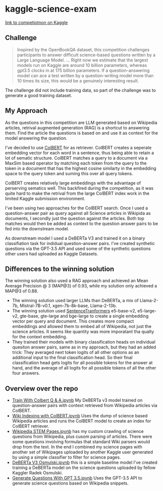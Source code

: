 # kaggle-science-exam 
[link to competiotnon on Kaggle](https://www.kaggle.com/competitions/kaggle-llm-science-exam)

## Challenge
> Inspired by the OpenBookQA dataset, this competition challenges participants to answer difficult science-based questions written by a Large Language Model. ... Right now we estimate that the largest models run on Kaggle are around 10 billion parameters, whereas gpt3.5 clocks in at 175 billion parameters. If a question-answering model can ace a test written by a question-writing model more than 10 times its size, this would be a genuinely interesting result.

The challenge did not include training data, so part of the challenge was to generate a good training dataset.


## My Approach
As the questions in this competition are LLM generated based on Wikipedia articles, retrival augmented generation (RAG) is a shortcut to answering them. Find the article the questions is based on and use it as context for the model answering the question. 

I've decided to use [ColBERT](https://github.com/stanford-futuredata/ColBERT) for as retriever. ColBERT creates a seperate embedding vector for each word in a sentence, thus being able to retain a lot of sematic structure. ColBERT matches a query to a document via a MaxSim based operator by matching each token from the query to the token in a document that has the highest cosine similarty in the embedding space to the query token and suming this over all query tokens.

ColBERT creates relatively large embeddings with the advantage of perserving sematics well. This backfired during the competition, as it was quite hard to make the retrival from the large ColBERT index work in the limited Kaggle submission environment.

I've been using two approaches for the ColBERT search. Once I used a question-answer pair as query against all Science articles in Wikipida as documents, I secondly just the question against the articles. Both top matches would then be added as context to the question answer pairs to be fed into the downstream model.

As downstream model I used a DeBERTa V3 and trained it on a binary classifiation task for indidual question-answer pairs. I've created synthetic questions via the GPT-3.5 API and used some of the synthetic questions other users had uploaded as Kaggle Datasets.

## Differences to the winning solution
The winning solution also used a RAG approach and achieved an Mean Average Precision @ 3 (MAP@3) of 0.93, while my solution only achieved a MAP@3 of 0.88.

- The winning solution used larger LLMs than DeBERTa, a mix of Llama-2-7b, Mistral-7B-v0.1, xgen-7b-8k-base, Llama-2-13b.
- The winning solution used [SentenceTranformers](https://www.sbert.net/) e5-base-v2, e5-large-v2, gte-base, gte-large and bge-large to create a single embedding vector per query and document. This creates more compact embeddings and allowed them to embed all of Wikipedia, not just the science articles. It seems like quantity was more imporatant tha qualty for the context embedding.
- They trained their models with binary classification heads on individual quesiton answer pairs, same as in my approach, but they had an added trick: They averaged next token logits of all other options as an additional input to the final classification head. So their final classification head gets logits for all possible tokens for the answer at hand, and the average of all logits for all possible tokens of all the other four answers.

## Overview over the repo
- [Train With Colbert Q & A.ipynb](https://github.com/dan-tee/kaggle-science-exam/blob/main/Train%20Wtih%20Colbert%20Q%26A.ipynb) My DeBERTa v3 model trained on question-answer pairs with context retrieved from Wikipedia articles via ColBERT.
- [Wiki Indexing with ColBERT.ipynb](https://github.com/dan-tee/kaggle-science-exam/blob/main/Wiki%20Indexing%20with%20ColBERT.ipynb) Uses the dump of science based Wikipedia articles and runs the ColBERT model to create an index for ColBERT retriever.
- [Wikipedia STEM Pages.ipynb](https://github.com/dan-tee/kaggle-science-exam/blob/main/Wikipedia%20STEM%20Pages.ipynb) has my custom crawling of science questions from Wikipedia, plus cusom parsing of articles. There were some questions involving formulas that standard Wiki parsers would drop from the text. In the end I combined my science pages with another set of Wikipages uploaded by another Kaggle user generated by using a simple classifier to filter for science pages.
- [DeBERTa V3 Osmulski.ipynb](https://github.com/dan-tee/kaggle-science-exam/blob/main/DeBERTa%20V3%20Osmulski.ipynb) this is a simple baseline model I've created training a DeBERTa model on the science questions uploaded by fellow Kaggler Radek Osmulski.
- [Generate Questions With GPT 3.5.ipynb](https://github.com/dan-tee/kaggle-science-exam/blob/main/Generate%20Questions%20With%20GPT-3.5.ipynb) Uses the GPT-3.5 API to generate science questions based on Wikipedia snippets.
